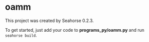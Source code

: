 # oamm

This project was created by Seahorse 0.2.3.

To get started, just add your code to **programs_py/oamm.py** and run `seahorse build`.
